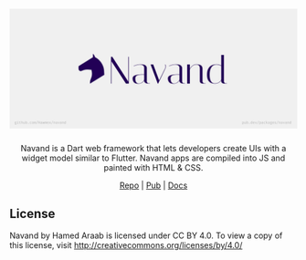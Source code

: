 <div align="center">

<h1><img alt="Navand" src="./assets/banner.svg"></h1>
  
Navand is a Dart web framework that lets developers create UIs with a widget
model similar to Flutter. Navand apps are compiled into JS and painted with
HTML & CSS.

[Repo](https://github.com/Hawmex/navand) |
[Pub](https://pub.dev/packages/navand) |
[Docs](https://pub.dev/documentation/navand)

</div>

## License

Navand by Hamed Araab is licensed under CC BY 4.0. To view a copy of this
license, visit http://creativecommons.org/licenses/by/4.0/
